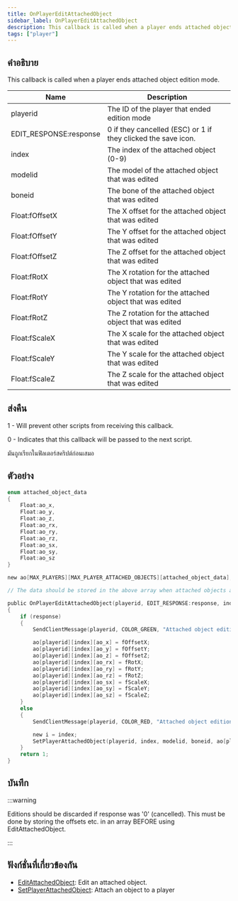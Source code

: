 ```yaml
---
title: OnPlayerEditAttachedObject
sidebar_label: OnPlayerEditAttachedObject
description: This callback is called when a player ends attached object edition mode.
tags: ["player"]
---
```


## คำอธิบาย

This callback is called when a player ends attached object edition mode.

| Name                   | Description                                                   |
|------------------------|---------------------------------------------------------------|
| playerid               | The ID of the player that ended edition mode                  |
| EDIT_RESPONSE:response | 0 if they cancelled (ESC) or 1 if they clicked the save icon. |
| index                  | The index of the attached object (0-9)                        |
| modelid                | The model of the attached object that was edited              |
| boneid                 | The bone of the attached object that was edited               |
| Float:fOffsetX         | The X offset for the attached object that was edited          |
| Float:fOffsetY         | The Y offset for the attached object that was edited          |
| Float:fOffsetZ         | The Z offset for the attached object that was edited          |
| Float:fRotX            | The X rotation for the attached object that was edited        |
| Float:fRotY            | The Y rotation for the attached object that was edited        |
| Float:fRotZ            | The Z rotation for the attached object that was edited        |
| Float:fScaleX          | The X scale for the attached object that was edited           |
| Float:fScaleY          | The Y scale for the attached object that was edited           |
| Float:fScaleZ          | The Z scale for the attached object that was edited           |

## ส่งคืน

1 - Will prevent other scripts from receiving this callback.

0 - Indicates that this callback will be passed to the next script.

มันถูกเรียกในฟิลเตอร์สคริปต์ก่อนเสมอ

## ตัวอย่าง

```c
enum attached_object_data
{
    Float:ao_x,
    Float:ao_y,
    Float:ao_z,
    Float:ao_rx,
    Float:ao_ry,
    Float:ao_rz,
    Float:ao_sx,
    Float:ao_sy,
    Float:ao_sz
}

new ao[MAX_PLAYERS][MAX_PLAYER_ATTACHED_OBJECTS][attached_object_data];

// The data should be stored in the above array when attached objects are attached.

public OnPlayerEditAttachedObject(playerid, EDIT_RESPONSE:response, index, modelid, boneid, Float:fOffsetX, Float:fOffsetY, Float:fOffsetZ, Float:fRotX, Float:fRotY, Float:fRotZ, Float:fScaleX, Float:fScaleY, Float:fScaleZ)
{
    if (response)
    {
        SendClientMessage(playerid, COLOR_GREEN, "Attached object edition saved.");

        ao[playerid][index][ao_x] = fOffsetX;
        ao[playerid][index][ao_y] = fOffsetY;
        ao[playerid][index][ao_z] = fOffsetZ;
        ao[playerid][index][ao_rx] = fRotX;
        ao[playerid][index][ao_ry] = fRotY;
        ao[playerid][index][ao_rz] = fRotZ;
        ao[playerid][index][ao_sx] = fScaleX;
        ao[playerid][index][ao_sy] = fScaleY;
        ao[playerid][index][ao_sz] = fScaleZ;
    }
    else
    {
        SendClientMessage(playerid, COLOR_RED, "Attached object edition not saved.");

        new i = index;
        SetPlayerAttachedObject(playerid, index, modelid, boneid, ao[playerid][i][ao_x], ao[playerid][i][ao_y], ao[playerid][i][ao_z], ao[playerid][i][ao_rx], ao[playerid][i][ao_ry], ao[playerid][i][ao_rz], ao[playerid][i][ao_sx], ao[playerid][i][ao_sy], ao[playerid][i][ao_sz]);
    }
    return 1;
}
```

## บันทึก

:::warning

Editions should be discarded if response was '0' (cancelled). This must be done by storing the offsets etc. in an array BEFORE using EditAttachedObject.

:::

## ฟังก์ชั่นที่เกี่ยวข้องกัน

- [EditAttachedObject](../functions/EditAttachedObject): Edit an attached object.
- [SetPlayerAttachedObject](../functions/SetPlayerAttachedObject): Attach an object to a player
